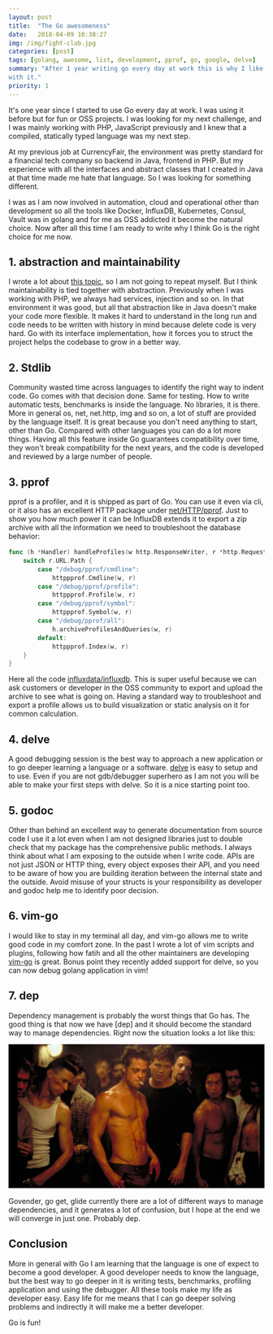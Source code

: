 ```yaml
---
layout: post
title:  "The Go awesomeness"
date:   2018-04-09 10:38:27
img: /img/fight-club.jpg
categories: [post]
tags: [golang, awesome, list, development, pprof, go, google, delve]
summary: "After 1 year writing go every day at work this is why I like to work
with it."
priority: 1
---
```

It's one year since I started to use Go every day at work. I was using it before
but for fun or OSS projects. I was looking for my next challenge, and I was
mainly working with PHP, JavaScript previously and I knew that a compiled,
statically typed language was my next step.

At my previous job at CurrencyFair, the environment was pretty standard for a
financial tech company so backend in Java, frontend in PHP. But my experience
with all the interfaces and abstract classes that I created in Java at that time
made me hate that language. So I was looking for something different.

I was as I am now involved in automation, cloud and
operational other than development so all the tools like Docker, InfluxDB,
Kubernetes, Consul, Vault was in golang and for me as OSS addicted it become the
natural choice.
Now after all this time I am ready to write why I think Go is the right choice
for me now.

## 1. abstraction and maintainability
I wrote a lot about [this topic](/blog/the-abstract-manifesto), so I am not going to repeat myself. But I
think maintainability is tied together with abstraction. Previously when I was
working with PHP, we always had services, injection and so on. In that
environment it was good, but all that abstraction like in Java doesn't make your
code more flexible. It makes it hard to understand in the long run and code
needs to be written with history in mind because delete code is very hard.
Go with its interface implementation, how it forces you to struct the project
helps the codebase to grow in a better way.

## 2. Stdlib
Community wasted time across languages to identify the right way to indent code.
Go comes with that decision done. Same for testing. How to write automatic
tests, benchmarks is inside the language. No libraries, it is there.
More in general os, net, net.http, img and so on, a lot of stuff are provided by
the language itself. It is great because you don't need anything to start,
other than Go. Compared with other languages you can do a lot more things.
Having all this feature inside Go guarantees compatibility over time, they won't
break compatibility for the next years, and the code is developed and reviewed
by a large number of people.

## 3. pprof
pprof is a profiler, and it is shipped as part of Go. You can use it even via
cli, or it also has an excellent HTTP package under
[net/HTTP/pprof](https://golang.org/pkg/net/http/pprof/).
Just to show you how much power it can be InfluxDB extends it to export a zip
archive with all the information we need to troubleshoot the database behavior:

```go
func (h *Handler) handleProfiles(w http.ResponseWriter, r *http.Request) {
    switch r.URL.Path {
        case "/debug/pprof/cmdline":
            httppprof.Cmdline(w, r)
        case "/debug/pprof/profile":
            httppprof.Profile(w, r)
        case "/debug/pprof/symbol":
            httppprof.Symbol(w, r)
        case "/debug/pprof/all":
            h.archiveProfilesAndQueries(w, r)
        default:
            httppprof.Index(w, r)
    }
}
```
Here all the code
[influxdata/influxdb](https://github.com/influxdata/influxdb/blob/442581d299b7d642e073bbe42112fa9b58fb071a/services/httpd/pprof.go#L21).
This is super useful because we can ask customers or developer in the OSS
community to export and upload the archive to see what is going on.
Having a standard way to troubleshoot and export a profile allows us to build
visualization or static analysis on it for common calculation.

## 4. delve
A good debugging session is the best way to approach a new application or to go
deeper learning a language or a software.
[delve](https://github.com/derekparker/delve) is easy to setup and to use. Even
if you are not gdb/debugger superhero as I am not you will be able to make your
    first steps with delve. So it is a nice starting point too.

## 5. godoc
Other than behind an excellent way to generate documentation from source code I
use it a lot even when I am not designed libraries just to double check that my
package has the comprehensive public methods. I always think about what I am
exposing to the outside when I write code. APIs are not just JSON or HTTP thing,
every object exposes their API, and you need to be aware of how you are building
iteration between the internal state and the outside. Avoid misuse of your
structs is your responsibility as developer and godoc help me to identify poor
decision.

## 6. vim-go
I would like to stay in my terminal all day, and vim-go allows me to write good
code in my comfort zone. In the past I wrote a lot of vim scripts and plugins,
following how fatih and all the other maintainers are developing
[vim-go](https://github.com/fatih/vim-go) is great.
Bonus point they recently added support for delve, so you can now debug golang
application in vim!

## 7. dep
Dependency management is probably the worst things that Go has. The good thing
is that now we have [dep] and it should become the standard way to manage
dependencies. Right now the situation looks a lot like this:

<img class="img-fluid" src="/img/fight-club.jpg">

Govender, go get, glide currently there are a lot of different ways to manage
dependencies, and it generates a lot of confusion, but I hope at the end we will
converge in just one. Probably dep.

## Conclusion

More in general with Go I am learning that the language is one of expect to
become a good developer. A good developer needs to know the language, but the
best way to go deeper in it is writing tests, benchmarks, profiling application
and using the debugger. All these tools make my life as developer easy. Easy
life for me means that I can go deeper solving problems and indirectly it will
make me a better developer.

Go is fun!
